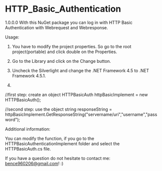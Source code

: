 # HTTP_Basic_Authentication
1.0.0.0
With this NuGet package you can log in with HTTP Basic Authentication with Webrequest and Webresponse.

Usage:

1. You have to modify the project properties. So go to the root project(portable) and click double on the Properties.
2. Go to the Library and click on the Change button.
3. Uncheck the Silverlight and change the .NET Framework 4.5 to .NET Framework 4.5.1.

4.
//first step: create an object
HTTPBasicAuth httpBasicImplement = new HTTPBasicAuth();

//second step: use the object
string responseString = httpBasicImplement.GetResponseString("servername/uri","username","password");

Additional information:

You can modify the function, if you go to the HTTPBasicAuthenticationImplement folder and select the HTTPBasicAuth.cs file.

If you have a question do not hesitate to contact me: bence960206@gmail.com! :)
